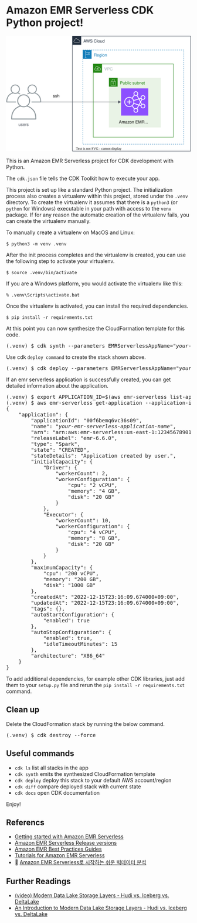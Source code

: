 
# Amazon EMR Serverless CDK Python project!

![amazon-emr-serverless](./amazon-emr-serverless.svg)

This is an Amazon EMR Serverless project for CDK development with Python.

The `cdk.json` file tells the CDK Toolkit how to execute your app.

This project is set up like a standard Python project.  The initialization
process also creates a virtualenv within this project, stored under the `.venv`
directory.  To create the virtualenv it assumes that there is a `python3`
(or `python` for Windows) executable in your path with access to the `venv`
package. If for any reason the automatic creation of the virtualenv fails,
you can create the virtualenv manually.

To manually create a virtualenv on MacOS and Linux:

```
$ python3 -m venv .venv
```

After the init process completes and the virtualenv is created, you can use the following
step to activate your virtualenv.

```
$ source .venv/bin/activate
```

If you are a Windows platform, you would activate the virtualenv like this:

```
% .venv\Scripts\activate.bat
```

Once the virtualenv is activated, you can install the required dependencies.

```
$ pip install -r requirements.txt
```

At this point you can now synthesize the CloudFormation template for this code.

<pre>
(.venv) $ cdk synth --parameters EMRServerlessAppName="<i>your-emr-serverless-application-name</i>"
</pre>

Use cdk `deploy command` to create the stack shown above.

<pre>
(.venv) $ cdk deploy --parameters EMRServerlessAppName="<i>your-emr-serverless-application-name</i>"
</pre>

If an emr serverless application is successfully created, you can get detailed information about the application.

<pre>
(.venv) $ export APPLICATION_ID=$(aws emr-serverless list-applications | jq -r '.applications[] | select(.name=="<i>your-emr-serverless-application-name</i>") | .id')
(.venv) $ aws emr-serverless get-application --application-id $APPLICATION_ID
{
    "application": {
        "applicationId": "00f6bemq6vc36s09",
        "name": "<i>your-emr-serverless-application-name</i>",
        "arn": "arn:aws:emr-serverless:us-east-1:123456789012:/applications/00f6bemq6vc36s09",
        "releaseLabel": "emr-6.6.0",
        "type": "Spark",
        "state": "CREATED",
        "stateDetails": "Application created by user.",
        "initialCapacity": {
            "Driver": {
                "workerCount": 2,
                "workerConfiguration": {
                    "cpu": "2 vCPU",
                    "memory": "4 GB",
                    "disk": "20 GB"
                }
            },
            "Executor": {
                "workerCount": 10,
                "workerConfiguration": {
                    "cpu": "4 vCPU",
                    "memory": "8 GB",
                    "disk": "20 GB"
                }
            }
        },
        "maximumCapacity": {
            "cpu": "200 vCPU",
            "memory": "200 GB",
            "disk": "1000 GB"
        },
        "createdAt": "2022-12-15T23:16:09.674000+09:00",
        "updatedAt": "2022-12-15T23:16:09.674000+09:00",
        "tags": {},
        "autoStartConfiguration": {
            "enabled": true
        },
        "autoStopConfiguration": {
            "enabled": true,
            "idleTimeoutMinutes": 15
        },
        "architecture": "X86_64"
    }
}
</pre>

To add additional dependencies, for example other CDK libraries, just add
them to your `setup.py` file and rerun the `pip install -r requirements.txt`
command.

## Clean up

Delete the CloudFormation stack by running the below command.

<pre>
(.venv) $ cdk destroy --force
</pre>

## Useful commands

 * `cdk ls`          list all stacks in the app
 * `cdk synth`       emits the synthesized CloudFormation template
 * `cdk deploy`      deploy this stack to your default AWS account/region
 * `cdk diff`        compare deployed stack with current state
 * `cdk docs`        open CDK documentation

Enjoy!

## Referencs

 * [Getting started with Amazon EMR Serverless](https://docs.aws.amazon.com/emr/latest/EMR-Serverless-UserGuide/getting-started.html)
 * [Amazon EMR Serverless Release versions](https://docs.aws.amazon.com/emr/latest/EMR-Serverless-UserGuide/release-versions.html)
 * [Amazon EMR Best Practices Guides](https://aws.github.io/aws-emr-best-practices/)
 * [Tutorials for Amazon EMR Serverless](https://docs.aws.amazon.com/emr/latest/EMR-Serverless-UserGuide/tutorials.html)
 * :movie_camera: [Amazon EMR Serverless로 시작하는 쉬운 빅데이터 분석](https://youtu.be/TZHnLhCqdNg)

## Further Readings

 * [(video) Modern Data Lake Storage Layers - Hudi vs. Iceberg vs. DeltaLake](https://youtu.be/fryfx0Zg7KA)
 * [An Introduction to Modern Data Lake Storage Layers - Hudi vs. Iceberg vs. DeltaLake](https://dacort.dev/posts/modern-data-lake-storage-layers/)
